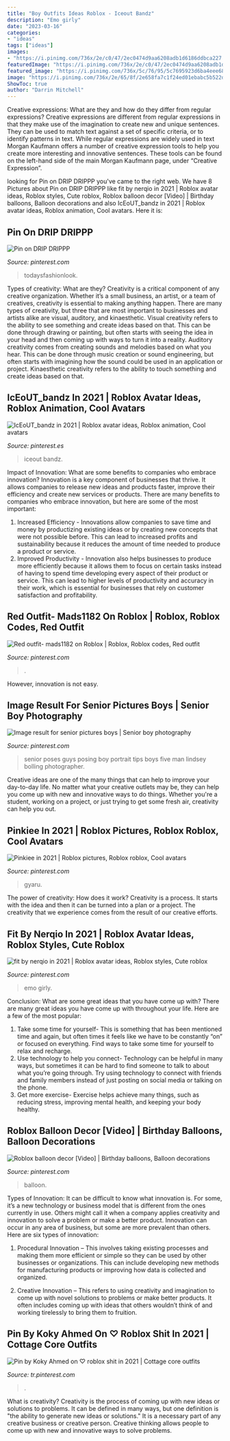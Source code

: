 ```yaml
---
title: "Boy Outfits Ideas Roblox - Iceout Bandz"
description: "Emo girly"
date: "2023-03-16"
categories:
- "ideas"
tags: ["ideas"]
images:
- "https://i.pinimg.com/736x/2e/c0/47/2ec0474d9aa6208adb1d6186ddbca227.jpg"
featuredImage: "https://i.pinimg.com/736x/2e/c0/47/2ec0474d9aa6208adb1d6186ddbca227.jpg"
featured_image: "https://i.pinimg.com/736x/5c/76/95/5c7695923d6ba4eee6840eb4eb610e67.jpg"
image: "https://i.pinimg.com/736x/2e/65/8f/2e658fa7c1f24ed01ebabc5b522d7221.jpg"
ShowToc: true
author: "Darrin Mitchell"
---
```



Creative expressions: What are they and how do they differ from regular expressions?
Creative expressions are different from regular expressions in that they make use of the imagination to create new and unique sentences. They can be used to match text against a set of specific criteria, or to identify patterns in text.
While regular expressions are widely used in text Morgan Kaufmann offers a number of creative expression tools to help you create more interesting and innovative sentences. These tools can be found on the left-hand side of the main Morgan Kaufmann page, under “Creative Expression”.

	

		
looking for Pin on DRIP DRIPPP you've came to the right web. We have 8 Pictures about Pin on DRIP DRIPPP like fit by nerqio in 2021 | Roblox avatar ideas, Roblox styles, Cute roblox, Roblox balloon decor [Video] | Birthday balloons, Balloon decorations and also IcEoUT_bandz in 2021 | Roblox avatar ideas, Roblox animation, Cool avatars. Here it is:
		
    
## Pin On DRIP DRIPPP

<img loading=lazy src="https://i.pinimg.com/736x/2e/65/8f/2e658fa7c1f24ed01ebabc5b522d7221.jpg" onerror="this.onerror=null;this.src='https://tse3.mm.bing.net/th?id=OIP.4Yp57wtKvOAy1AnIcQFK0wHaJ3&amp;pid=15.1';" alt="Pin on DRIP DRIPPP">

_Source: pinterest.com_

>todaysfashionlook. 

	

Types of creativity: What are they?
Creativity is a critical component of any creative organization. Whether it’s a small business, an artist, or a team of creatives, creativity is essential to making anything happen. There are many types of creativity, but three that are most important to businesses and artists alike are visual, auditory, and kinaesthetic. 
Visual creativity refers to the ability to see something and create ideas based on that. This can be done through drawing or painting, but often starts with seeing the idea in your head and then coming up with ways to turn it into a reality. Auditory creativity comes from creating sounds and melodies based on what you hear. This can be done through music creation or sound engineering, but often starts with imagining how the sound could be used in an application or project. Kinaesthetic creativity refers to the ability to touch something and create ideas based on that.

    
## IcEoUT_bandz In 2021 | Roblox Avatar Ideas, Roblox Animation, Cool Avatars

<img loading=lazy src="https://i.pinimg.com/736x/09/f8/0c/09f80c6c1ed22427ec15c750dcee5017.jpg" onerror="this.onerror=null;this.src='https://tse1.mm.bing.net/th?id=OIP.XgfTfUNiQNoN06J56W4F5QAAAA&amp;pid=15.1';" alt="IcEoUT_bandz in 2021 | Roblox avatar ideas, Roblox animation, Cool avatars">

_Source: pinterest.es_

>iceout bandz. 

	

Impact of Innovation: What are some benefits to companies who embrace innovation?
Innovation is a key component of businesses that thrive. It allows companies to release new ideas and products faster, improve their efficiency and create new services or products. There are many benefits to companies who embrace innovation, but here are some of the most important: 
1. Increased Efficiency - Innovations allow companies to save time and money by productizing existing ideas or by creating new concepts that were not possible before. This can lead to increased profits and sustainability because it reduces the amount of time needed to produce a product or service. 
2. Improved Productivity - Innovation also helps businesses to produce more efficiently because it allows them to focus on certain tasks instead of having to spend time developing every aspect of their product or service. This can lead to higher levels of productivity and accuracy in their work, which is essential for businesses that rely on customer satisfaction and profitability.

    
## Red Outfit- Mads1182 On Roblox | Roblox, Roblox Codes, Red Outfit

<img loading=lazy src="https://i.pinimg.com/736x/db/0f/8f/db0f8f3aaaee481cdf463469cc1bb4ef.jpg" onerror="this.onerror=null;this.src='https://tse2.mm.bing.net/th?id=OIP.j15Wqt0uyUJbdhuEJ-kMrQHaQA&amp;pid=15.1';" alt="Red outfit- mads1182 on Roblox | Roblox, Roblox codes, Red outfit">

_Source: pinterest.com_

>. 

	

However, innovation is not easy.

    
## Image Result For Senior Pictures Boys | Senior Boy Photography

<img loading=lazy src="https://i.pinimg.com/736x/dc/fa/09/dcfa0920ee5e869e54d203f3fc79d65b.jpg" onerror="this.onerror=null;this.src='https://tse2.mm.bing.net/th?id=OIP.qJFRjkv71Ud60HIury-jQwHaLG&amp;pid=15.1';" alt="Image result for senior pictures boys | Senior boy photography">

_Source: pinterest.com_

>senior poses guys posing boy portrait tips boys five man lindsey bolling photographer. 

	

Creative ideas are one of the many things that can help to improve your day-to-day life. No matter what your creative outlets may be, they can help you come up with new and innovative ways to do things. Whether you're a student, working on a project, or just trying to get some fresh air, creativity can help you out.

    
## Pinkiee In 2021 | Roblox Pictures, Roblox Roblox, Cool Avatars

<img loading=lazy src="https://i.pinimg.com/736x/2e/c0/47/2ec0474d9aa6208adb1d6186ddbca227.jpg" onerror="this.onerror=null;this.src='https://tse2.mm.bing.net/th?id=OIP.aEurISryJgBIZBmFqjs66wHaOc&amp;pid=15.1';" alt="Pinkiee in 2021 | Roblox pictures, Roblox roblox, Cool avatars">

_Source: pinterest.com_

>gyaru. 

	

The power of creativity: How does it work?
Creativity is a process. It starts with the idea and then it can be turned into a plan or a project. The creativity that we experience comes from the result of our creative efforts.

    
## Fit By Nerqio In 2021 | Roblox Avatar Ideas, Roblox Styles, Cute Roblox

<img loading=lazy src="https://i.pinimg.com/736x/5c/76/95/5c7695923d6ba4eee6840eb4eb610e67.jpg" onerror="this.onerror=null;this.src='https://tse3.mm.bing.net/th?id=OIP.0kvqRooPbpRtbc6MCYjx5QHaNw&amp;pid=15.1';" alt="fit by nerqio in 2021 | Roblox avatar ideas, Roblox styles, Cute roblox">

_Source: pinterest.com_

>emo girly. 

	

Conclusion: What are some great ideas that you have come up with?
There are many great ideas you have come up with throughout your life. Here are a few of the most popular: 
1. Take some time for yourself- This is something that has been mentioned time and again, but often times it feels like we have to be constantly “on” or focused on everything. Find ways to take some time for yourself to relax and recharge. 
2. Use technology to help you connect- Technology can be helpful in many ways, but sometimes it can be hard to find someone to talk to about what you’re going through. Try using technology to connect with friends and family members instead of just posting on social media or talking on the phone. 
3. Get more exercise- Exercise helps achieve many things, such as reducing stress, improving mental health, and keeping your body healthy.

    
## Roblox Balloon Decor [Video] | Birthday Balloons, Balloon Decorations

<img loading=lazy src="https://i.pinimg.com/736x/5c/02/75/5c0275218bca7d41a1cd977783152da8.jpg" onerror="this.onerror=null;this.src='https://tse1.mm.bing.net/th?id=OIP.3TUZ1n5kbBiz-OR6fcqPqAHaNK&amp;pid=15.1';" alt="Roblox balloon decor [Video] | Birthday balloons, Balloon decorations">

_Source: pinterest.com_

>balloon. 

	

Types of Innovation:
It can be difficult to know what innovation is. For some, it’s a new technology or business model that is different from the ones currently in use. Others might call it when a company applies creativity and innovation to solve a problem or make a better product. Innovation can occur in any area of business, but some are more prevalent than others. Here are six types of innovation:
1. Procedural Innovation – This involves taking existing processes and making them more efficient or simple so they can be used by other businesses or organizations. This can include developing new methods for manufacturing products or improving how data is collected and organized.

2. Creative Innovation – This refers to using creativity and imagination to come up with novel solutions to problems or make better products. It often includes coming up with ideas that others wouldn’t think of and working tirelessly to bring them to fruition.

    
## Pin By Koky Ahmed On ♡ Roblox Shit In 2021 | Cottage Core Outfits

<img loading=lazy src="https://i.pinimg.com/736x/eb/29/a8/eb29a80dd370048ae7fea8741d8373b9.jpg" onerror="this.onerror=null;this.src='https://tse2.mm.bing.net/th?id=OIP.7cCgowRIL8i8hq1cmz9XOQHaLW&amp;pid=15.1';" alt="Pin by Koky Ahmed on ♡ roblox shit in 2021 | Cottage core outfits">

_Source: tr.pinterest.com_

>. 

	

What is creativity?
Creativity is the process of coming up with new ideas or solutions to problems. It can be defined in many ways, but one definition is "the ability to generate new ideas or solutions." It is a necessary part of any creative business or creative person. Creative thinking allows people to come up with new and innovative ways to solve problems.

